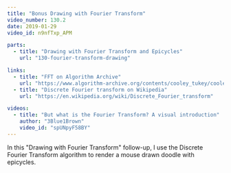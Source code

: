 ```yaml
---
title: "Bonus Drawing with Fourier Transform"
video_number: 130.2
date: 2019-01-29
video_id: n9nfTxp_APM

parts:
  - title: "Drawing with Fourier Transform and Epicycles"
    url: "130-fourier-transform-drawing"

links:
  - title: "FFT on Algorithm Archive"
    url: "https://www.algorithm-archive.org/contents/cooley_tukey/cooley_tukey.html"
  - title: "Discrete Fourier transform on Wikipedia"
    url: "https://en.wikipedia.org/wiki/Discrete_Fourier_transform"

videos:
  - title: "But what is the Fourier Transform? A visual introduction"
    author: "3Blue1Brown"
    video_id: "spUNpyF58BY"
---
```


In this "Drawing with Fourier Transform" follow-up, I use the Discrete Fourier Transform algorithm to render a mouse drawn doodle with epicycles.